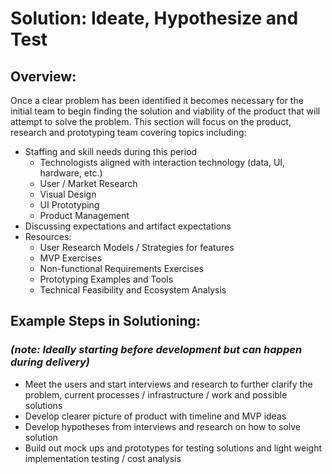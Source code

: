 # Solution: Ideate, Hypothesize and Test

## Overview:

Once a clear problem has been identified it becomes necessary for the initial team to begin finding the solution and viability of the product that will attempt to solve the problem. This section will focus on the product, research and prototyping team covering topics including:

* Staffing and skill needs during this period
  * Technologists aligned with interaction technology \(data, UI, hardware, etc.\)
  * User / Market Research
  * Visual Design
  * UI Prototyping
  * Product Management
* Discussing expectations and artifact expectations
* Resources:
  * User Research Models / Strategies for features
  * MVP Exercises
  * Non-functional Requirements Exercises
  * Prototyping Examples and Tools
  * Technical Feasibility and Ecosystem Analysis

## Example Steps in Solutioning:

### _\(note: Ideally starting before development but can happen during delivery\)_

* Meet the users and start interviews and research to further clarify the problem, current processes / infrastructure / work and possible solutions
* Develop clearer picture of product with timeline and MVP ideas
* Develop hypotheses from interviews and research on how to solve solution
* Build out mock ups and prototypes for testing solutions and light weight implementation testing / cost analysis

